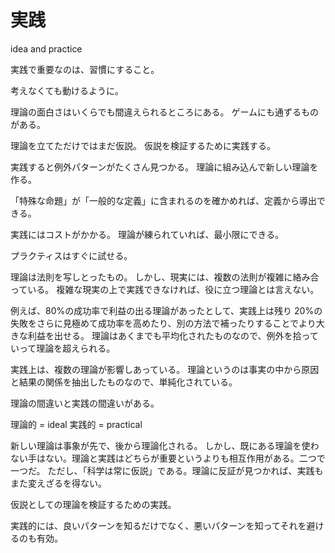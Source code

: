 # 実践

idea and practice

実践で重要なのは、習慣にすること。

考えなくても動けるように。

理論の面白さはいくらでも間違えられるところにある。
ゲームにも通ずるものがある。

理論を立てただけではまだ仮説。
仮説を検証するために実践する。

実践すると例外パターンがたくさん見つかる。
理論に組み込んで新しい理論を作る。

「特殊な命題」が「一般的な定義」に含まれるのを確かめれば、定義から導出できる。

実践にはコストがかかる。
理論が練られていれば、最小限にできる。

プラクティスはすぐに試せる。

理論は法則を写しとったもの。
しかし、現実には、複数の法則が複雑に絡み合っている。
複雑な現実の上で実践できなければ、役に立つ理論とは言えない。

例えば、80%の成功率で利益の出る理論があったとして、実践上は残り 20%の失敗をさらに見極めて成功率を高めたり、別の方法で補ったりすることでより大きな利益を出せる。
理論はあくまでも平均化されたものなので、例外を拾っていって理論を超えられる。

実践上は、複数の理論が影響しあっている。
理論というのは事実の中から原因と結果の関係を抽出したものなので、単純化されている。

理論の間違いと実践の間違いがある。

理論的 = ideal
実践的 = practical

新しい理論は事象が先で、後から理論化される。
しかし、既にある理論を使わない手はない。理論と実践はどちらが重要というよりも相互作用がある。二つで一つだ。
ただし、「科学は常に仮説」である。理論に反証が見つかれば、実践もまた変えざるを得ない。

仮説としての理論を検証するための実践。

実践的には、良いパターンを知るだけでなく、悪いパターンを知ってそれを避けるのも有効。
